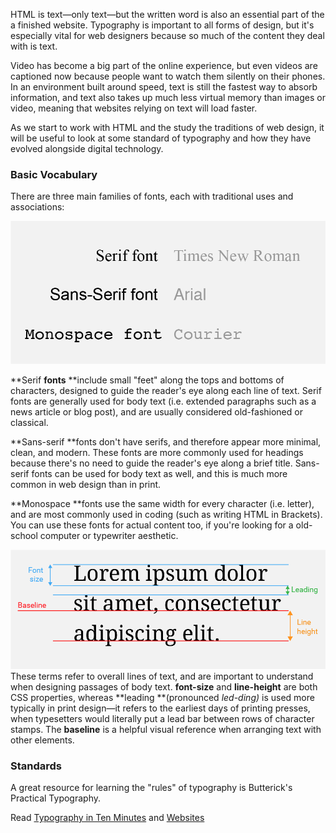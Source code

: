 HTML is text—only text—but the written word is also an essential part of the a finished website. Typography is important to all forms of design, but it's especially vital for web designers because so much of the content they deal with is text.

Video has become a big part of the online experience, but even videos are captioned now because people want to watch them silently on their phones. In an environment built around speed, text is still the fastest way to absorb information, and text also takes up much less virtual memory than images or video, meaning that websites relying on text will load faster.

As we start to work with HTML and the study the traditions of web design, it will be useful to look at some standard of typography and how they have evolved alongside digital technology.

### Basic Vocabulary

There are three main families of fonts, each with traditional uses and associations:

![](/assets/font-families.png)

**Serif **fonts** **include small "feet" along the tops and bottoms of characters, designed to guide the reader's eye along each line of text. Serif fonts are generally used for body text \(i.e. extended paragraphs such as a news article or blog post\), and are usually considered old-fashioned or classical.

**Sans-serif **fonts don't have serifs, and therefore appear more minimal, clean, and modern. These fonts are more commonly used for headings because there's no need to guide the reader's eye along a brief title. Sans-serif fonts can be used for body text as well, and this is much more common in web design than in print.

**Monospace **fonts use the same width for every character \(i.e. letter\), and are most commonly used in coding \(such as writing HTML in Brackets\). You can use these fonts for actual content too, if you're looking for a old-school computer or typewriter aesthetic.

![](/assets/line-vocab.png)These terms refer to overall lines of text, and are important to understand when designing passages of body text. **font-size** and **line-height** are both CSS properties, whereas **leading **\(pronounced _led-ding\)_ is used more typically in print design—it refers to the earliest days of printing presses, when typesetters would literally put a lead bar between rows of character stamps. The **baseline** is a helpful visual reference when arranging text with other elements.

### Standards

A great resource for learning the "rules" of typography is Butterick's Practical Typography.

Read [Typography in Ten Minutes](http://practicaltypography.com/typography-in-ten-minutes.html) and [Websites](http://practicaltypography.com/websites.html)

